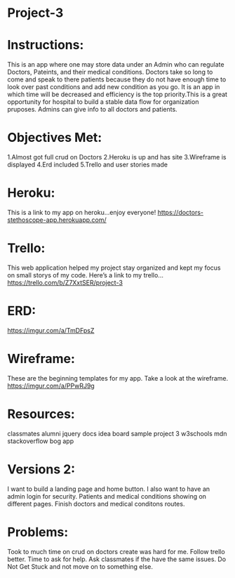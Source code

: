 # Project-3 

# Instructions: 
This is an app where one may store data under an Admin who can regulate Doctors, Pateints, and their medical conditions. Doctors take so long to come and speak to there patients because they do not have enough time to look over past conditions and add new condition as you go. It is an app in which time will be decreased and efficiency is the top priority.This is a great opportunity for hospital to build a stable data flow for organization pruposes. Admins can give info to all doctors and patients.

# Objectives Met:
1.Almost got full crud on Doctors
2.Heroku is up and has site
3.Wireframe is displayed
4.Erd included
5.Trello and user stories made

# Heroku: 
This is a link to my app on heroku...enjoy everyone! 
https://doctors-stethoscope-app.herokuapp.com/

# Trello: 
This web application helped my project stay organized and kept my focus on small storys of my code. Here’s a link to my trello... 
https://trello.com/b/Z7XxtSER/project-3

# ERD:
https://imgur.com/a/TmDFpsZ

# Wireframe: 
These are the beginning templates for my app. Take a look at the wireframe.
https://imgur.com/a/PPwRJ9g

# Resources:
classmates 
alumni
jquery docs
idea board 
sample project 3
w3schools
mdn
stackoverflow
bog app

# Versions 2:
I want to build a landing page and home button.
I also want to have an admin login for security.
Patients and medical conditions showing on different pages.
Finish doctors and medical conditons routes. 

# Problems:
Took to much time on crud on doctors create was hard for me. 
Follow trello better.
Time to ask for help.
Ask classmates if the have the same issues. 
Do Not Get Stuck and not move on to something else.



